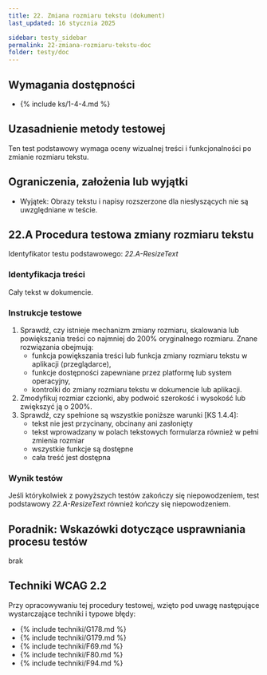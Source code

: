 ```yaml
---
title: 22. Zmiana rozmiaru tekstu (dokument)
last_updated: 16 stycznia 2025

sidebar: testy_sidebar
permalink: 22-zmiana-rozmiaru-tekstu-doc
folder: testy/doc
---
```


## Wymagania dostępności
- {% include ks/1-4-4.md %}

## Uzasadnienie metody testowej
Ten test podstawowy wymaga oceny wizualnej treści i funkcjonalności po zmianie rozmiaru tekstu.

## Ograniczenia, założenia lub wyjątki

-   Wyjątek: Obrazy tekstu i napisy rozszerzone dla niesłyszących nie są uwzględniane w teście.

## 22.A Procedura testowa zmiany rozmiaru tekstu
Identyfikator testu podstawowego: _22.A-ResizeText_

### Identyfikacja treści
Cały tekst w dokumencie.

### Instrukcje testowe
1.  Sprawdź, czy istnieje mechanizm zmiany rozmiaru, skalowania lub powiększania treści co najmniej do 200% oryginalnego rozmiaru. Znane rozwiązania obejmują:
    -   funkcja powiększania treści lub funkcja zmiany rozmiaru tekstu w aplikacji (przeglądarce),
	-   funkcje dostępności zapewniane przez platformę lub system operacyjny,
    -   kontrolki do zmiany rozmiaru tekstu w dokumencie lub aplikacji.
2.  Zmodyfikuj rozmiar czcionki, aby podwoić szerokość i wysokość lub zwiększyć ją o 200%.
3.  Sprawdź, czy spełnione są wszystkie poniższe warunki [KS 1.4.4]:
    -   tekst nie jest przycinany, obcinany ani zasłonięty
    -   tekst wprowadzany w polach tekstowych formularza również w pełni zmienia rozmiar
    -   wszystkie funkcje są dostępne
    -   cała treść jest dostępna

### Wynik testów
<p id="d22aTR">Jeśli którykolwiek z powyższych testów zakończy się niepowodzeniem, test podstawowy <em>22.A-ResizeText</em> również kończy się niepowodzeniem.</p>

## Poradnik: Wskazówki dotyczące usprawniania procesu testów
brak

## Techniki WCAG 2.2
Przy opracowywaniu tej procedury testowej, wzięto pod uwagę następujące wystarczające techniki i typowe błędy:

- {% include techniki/G178.md %}
- {% include techniki/G179.md %}
- {% include techniki/F69.md %}
- {% include techniki/F80.md %}
- {% include techniki/F94.md %}

